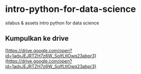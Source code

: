 # intro-python-for-data-science
silabus &amp; assets intro python for data science

## Kumpulkan ke drive
[https://drive.google.com/open?id=1adxJEJRTZH7z6W_SoIfLtIOwq23abpr3](https://drive.google.com/open?id=1adxJEJRTZH7z6W_SoIfLtIOwq23abpr3)

